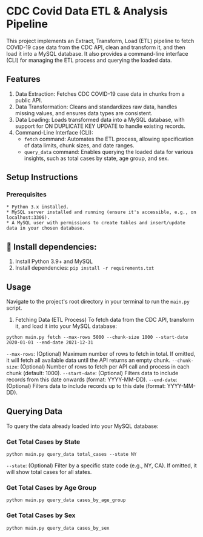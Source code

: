 # CDC Covid Data ETL & Analysis Pipeline

This project implements an Extract, Transform, Load (ETL) pipeline to fetch COVID-19 case data from the CDC API, clean and transform it, and then load it into a MySQL database. It also provides a command-line interface (CLI) for managing the ETL process and querying the loaded data.

## Features
1. Data Extraction: Fetches CDC COVID-19 case data in chunks from a public API.
2. Data Transformation: Cleans and standardizes raw data, handles missing values, and ensures data types are consistent.
3. Data Loading: Loads transformed data into a MySQL database, with support for ON DUPLICATE KEY UPDATE to handle existing records.
4. Command-Line Interface (CLI):
	* `fetch` command: Automates the ETL process, allowing specification of data limits, chunk sizes, and date ranges.
	* `query_data` command: Enables querying the loaded data for various insights, such as total cases by state, age group, and sex.

## Setup Instructions
### Prerequisites
	* Python 3.x installed.
	* MySQL server installed and running (ensure it's accessible, e.g., on localhost:3306).
	* A MySQL user with permissions to create tables and insert/update data in your chosen database.

## 🚀 Install dependencies:

1. Install Python 3.9+ and MySQL
2. Install dependencies:
   `pip install -r requirements.txt`

## Usage
Navigate to the project's root directory in your terminal to run the `main.py` script.
1. Fetching Data (ETL Process)
To fetch data from the CDC API, transform it, and load it into your MySQL database:

`python main.py fetch --max-rows 5000 --chunk-size 1000 --start-date 2020-01-01 --end-date 2021-12-31`

`--max-rows`: (Optional) Maximum number of rows to fetch in total. If omitted, it will fetch all available data until the API returns an empty chunk.
`--chunk-size`: (Optional) Number of rows to fetch per API call and process in each chunk (default: 1000).
`--start-date`: (Optional) Filters data to include records from this date onwards (format: YYYY-MM-DD).
`--end-date`: (Optional) Filters data to include records up to this date (format: YYYY-MM-DD).

## Querying Data
To query the data already loaded into your MySQL database:

### Get Total Cases by State
`python main.py query_data total_cases --state NY`

`--state`: (Optional) Filter by a specific state code (e.g., NY, CA). If omitted, it will show total cases for all states.

### Get Total Cases by Age Group
`python main.py query_data cases_by_age_group`

### Get Total Cases by Sex
`python main.py query_data cases_by_sex`


